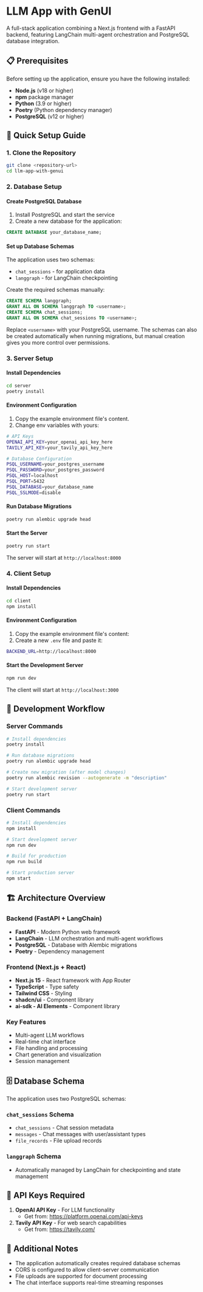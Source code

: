 # LLM App with GenUI

A full-stack application combining a Next.js frontend with a FastAPI backend, featuring LangChain multi-agent orchestration and PostgreSQL database integration.

## 📋 Prerequisites

Before setting up the application, ensure you have the following installed:

- **Node.js** (v18 or higher)
- **npm** package manager
- **Python** (3.9 or higher)
- **Poetry** (Python dependency manager)
- **PostgreSQL** (v12 or higher)

## 🚀 Quick Setup Guide

### 1. Clone the Repository

```bash
git clone <repository-url>
cd llm-app-with-genui
```

### 2. Database Setup

#### Create PostgreSQL Database

1. Install PostgreSQL and start the service
2. Create a new database for the application:

```sql
CREATE DATABASE your_database_name;
```

#### Set up Database Schemas

The application uses two schemas:

- `chat_sessions` - for application data
- `langgraph` - for LangChain checkpointing

Create the required schemas manually:

```sql
CREATE SCHEMA langgraph;
GRANT ALL ON SCHEMA langgraph TO <username>;
CREATE SCHEMA chat_sessions;
GRANT ALL ON SCHEMA chat_sessions TO <username>;
```

Replace `<username>` with your PostgreSQL username. The schemas can also be created automatically when running migrations, but manual creation gives you more control over permissions.

### 3. Server Setup

#### Install Dependencies

```bash
cd server
poetry install
```

#### Environment Configuration

1. Copy the example environment file's content.
2. Change env variables with yours:

```bash
# API Keys
OPENAI_API_KEY=your_openai_api_key_here
TAVILY_API_KEY=your_tavily_api_key_here

# Database Configuration
PSQL_USERNAME=your_postgres_username
PSQL_PASSWORD=your_postgres_password
PSQL_HOST=localhost
PSQL_PORT=5432
PSQL_DATABASE=your_database_name
PSQL_SSLMODE=disable
```

#### Run Database Migrations

```bash
poetry run alembic upgrade head
```

#### Start the Server

```bash
poetry run start
```

The server will start at `http://localhost:8000`

### 4. Client Setup

#### Install Dependencies

```bash
cd client
npm install
```

#### Environment Configuration

1. Copy the example environment file's content:
2. Create a new `.env` file and paste it:

```bash
BACKEND_URL=http://localhost:8000
```

#### Start the Development Server

```bash
npm run dev
```

The client will start at `http://localhost:3000`

## 🔧 Development Workflow

### Server Commands

```bash
# Install dependencies
poetry install

# Run database migrations
poetry run alembic upgrade head

# Create new migration (after model changes)
poetry run alembic revision --autogenerate -m "description"

# Start development server
poetry run start
```

### Client Commands

```bash
# Install dependencies
npm install

# Start development server
npm run dev

# Build for production
npm run build

# Start production server
npm start
```

## 🏗️ Architecture Overview

### Backend (FastAPI + LangChain)

- **FastAPI** - Modern Python web framework
- **LangChain** - LLM orchestration and multi-agent workflows
- **PostgreSQL** - Database with Alembic migrations
- **Poetry** - Dependency management

### Frontend (Next.js + React)

- **Next.js 15** - React framework with App Router
- **TypeScript** - Type safety
- **Tailwind CSS** - Styling
- **shadcn/ui** - Component library
- **ai-sdk - AI Elements** - Component library

### Key Features

- Multi-agent LLM workflows
- Real-time chat interface
- File handling and processing
- Chart generation and visualization
- Session management

## 🗄️ Database Schema

The application uses two PostgreSQL schemas:

### `chat_sessions` Schema

- `chat_sessions` - Chat session metadata
- `messages` - Chat messages with user/assistant types
- `file_records` - File upload records

### `langgraph` Schema

- Automatically managed by LangChain for checkpointing and state management

## 🔑 API Keys Required

1. **OpenAI API Key** - For LLM functionality
   - Get from: https://platform.openai.com/api-keys
2. **Tavily API Key** - For web search capabilities
   - Get from: https://tavily.com/

## 📝 Additional Notes

- The application automatically creates required database schemas
- CORS is configured to allow client-server communication
- File uploads are supported for document processing
- The chat interface supports real-time streaming responses
